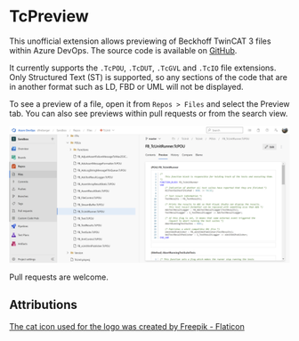 # TcPreview

This unofficial extension allows previewing of Beckhoff TwinCAT 3 files within Azure DevOps. The source code is available on [GitHub](https://github.com/dfreiberger/tc-preview-extension).

It currently supports the `.TcPOU`, `.TcDUT`, `.TcGVL` and `.TcIO` file extensions. Only Structured Text (ST) is supported, so any sections of the code that are in another format such as LD, FBD or UML will not be displayed.

To see a preview of a file, open it from `Repos > Files` and select the Preview tab. You can also see previews within pull requests or from the search view.

![Image of preview window](img/repos.png "Example of the preview window")

Pull requests are welcome.

## Attributions

<a href="https://www.flaticon.com/free-icons/cat" title="cat icons">The cat icon used for the logo was created by Freepik - Flaticon</a>